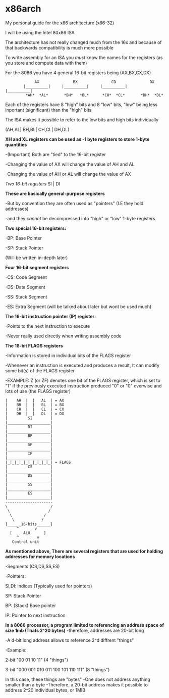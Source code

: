 # x86arch
My personal guide for the x86 architecture
(x86-32)



I will be using the Intel 80x86 ISA

The architecture has not really changed much from the 16x and because of that backwards compatibility is much more possible

To write assembly for an ISA you *must* know the names for the registers (as you store and compute data with them)

For the 8086 you have 4 general 16-bit registers being (AX,BX,CX,DX)

                 AX               BX               CD               DX   
            |__________|     |__________|     |__________|     |__________|
             *AH*  *AL*       *BH*   *BL*      *CH*  *CL*       *DH*  *DL*


Each of the registers have 8 "high" bits and 8 "low" bits, "low" being less inportant (significant) than the "high" bits

The ISA makes it possible to refer to the low bits and high bits individually

(AH,AL| BH,BL| CH,CL| DH,DL)

**XH and XL registers can be used as -1 byte registers to store 1-byte quantities**

 -(Important) Both are "tied" to the 16-bit register
 
  -Changing the value of AX will change the value of AH and AL
  
   -Changing the value of AH or AL will change the value of AX
   

*Two 16-bit registers*
 SI      |      DI

**These are basically general-purpose registers** 

 -But by convention they are often used as "pointers" (I.E they hold addresses)
 
  -and they *cannot* be decompressed into "high" or "low" 1-byte registers
  

**Two special 16-bit registers:**

 -BP: Base Pointer
 
  -SP: Stack Pointer
  
  (Will be written in-depth later)

**Four 16-bit segment registers**

 -CS: Code Segment
 
  -DS: Data Segment
  
   -SS: Stack Segment
   
  -ES: Extra Segment
     (will be talked about later but wont be used much)

**The 16-bit instruction pointer (IP) register:**

 -Points to the next instruction to execute
 
  -Never really used directly when writing assembly code

**The 16-bit FLAGS registers**

 -Information is stored in individual bits of the FLAGS register
 
  -Whenever an instruction is executed and produces a result, It can modify some bit(s) of the FLAGS register
  
   -EXAMPLE: Z (or ZF) denotes one bit of the FLAGS register, which is set to "1" if the previously executed instruction produced "0" or "0" overwise and lots of use (the FLAGS register)

    |    AH  |  |   AL  | = AX
    |    BH  |  |   BL  | = BX
    |    CH  |  |   CL  | = CX
    |    DH  |  |   DL  | = DX
    |         SI        |
    |___________________|
    |         DI        |
    |___________________|
    |         BP        |
    |___________________|
    |         SP        |
    |___________________|
    |         IP        |
    |___________________|
    |_|_|_|_|_|_|_|_|_|_| = FLAGS
    |         CS        |
    |___________________|
    |         DS        |
    |___________________|
    |         SS        |
    |___________________|
    |         ES        |
    |___________________|
    ---------------------
    \                   /
     \                 /
      \              /
       \            /
    {______16-bits______}
         ^       v
      [     ALU      ]
         ^        v
       Control unit

**As mentioned above, There are several registers that are used for holding addresses for memory locations**

-Segments (CS,DS,SS,ES)

 -Pointers:
 
 SI,DI: indices (Typically used for pointers)
 
 SP: Stack Pointer
 
 BP: (Stack) Base pointer
 
 IP: Pointer to next instruction
 
 **In a 8086 processor, a program iimited to referencing an address space of size 1mb (Thats 2^20 bytes)**
 -therefore, addresses are 20-bit long
 
 -A d-bit long address allows to reference 2^d diffrent "things"

 -Example:
 
  2-bit "00 01 10 11" (4 "things")

  3-bit "000 001 010 011 100 101 110 111" (8 "things")

  In this case, these things are "bytes" 
  -One does not address anything smaller than a byte
  -Therefore, a 20-bit address makes it possible to address 2^20 individual bytes, or 1MIB
